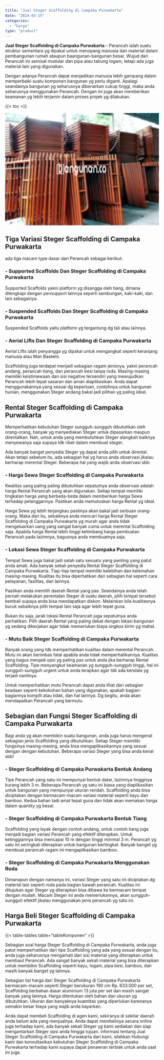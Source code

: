 ```yaml
---
title: "Jual Steger Scaffolding di Campaka Purwakarta"
date: "2024-03-15"
categories: 
  - "harga"
type: "product"
---
```


**Jual Steger Scaffolding di Campaka Purwakarta** – Perancah ialah suatu struktur sementara yg dipakai untuk menopang manusia dan material dalam pembangunan rumah ataupun baangunan-bangunan besar. Wujud dari Perancah ini semisal modular dan pipa atau tabung logam, tetapi ada juga material lain yang digunakan.

Dengan adanya Perancah dapat menjadikan manusia lebih gampang dalam memperbaiki suatu komponen bangunan yg perlu diganti. Apalagi seandainya bangunan yg seharusnya dibenarkan cukup tinggi, maka anda seharusnya menggunakan Perancah. Dengan ini juga akan memberikan keamanan yg lebih terjamin dalam proses projek yg dilakukan.

{{< toc >}}

![Jual Steger Scaffolding di Campaka Purwakarta](/images/sewa-scaffolding-steger-13.png)

## Tiga Variasi Steger Scaffolding di Campaka Purwakarta

ada tiga macam type dasar dari Perancah sebagai berikut:

### \- Supported Scaffolds Dan Steger Scaffolding di Campaka Purwakarta

Supported Scaffolds yakni platform yg disangga oleh tiang, dimana dilengkapi dengan pensupport lainnya seperti sambungan, kaki-kaki, dan lain sebagainya.

### \- Suspended Scaffolds Dan Steger Scaffolding di Campaka Purwakarta

Suspended Scaffolds yaitu platform yg tergantung dg tali atau lainnya.

### \- Aerial Lifts Dan Steger Scaffolding di Campaka Purwakarta

Aerial Lifts ialah penyangga yg dipakai untuk mengangkat seperti keranjang manusia atau Man Baskets

Scaffolding juga terdapat menjadi sebagian ragam jenisnya, yakni perancah andang, perancah tiang, dan perancah besi tanpa roda. Masing-masing memiliki keistimewaan dan sisi negative tersendiri yang mewujudkan Perancah lebih tepat sasaran dan aman diaplikasikan. Anda dapat menggunakannya yang sesuai dg keperluan, contohnya untuk bangunan hunian, menggunakan Steger andang bakal jadi pilihan yg paling ideal.

## Rental Steger Scaffolding di Campaka Purwakarta

Memperhatikan kebutuhan Steger sungguh-sungguh dibutuhkan oleh orang-orang, banyak yg menyediakan Steger untuk dipasarkan maupun direntalkan. Nah, untuk anda yang membutuhkan Steger alangkah baiknya menyewanya saja supaya tdk ribet dalam membuat steger.

Ada banyak banget penyedia Steger yg dapat anda pilih untuk dirental. Akan tetapi sebelum itu, ada sebagian hal yg harus anda observasi jikalau berharap merental Steger. Beberapa hal yang wajib anda observasi sbb:

### \- Harga Sewa Steger Scaffolding di Campaka Purwakarta

Kwalitas yang paling paling dibutuhkan sepatutnya anda observasi adalah harga Rental Perancah yang akan digunakan. Setiap tempat memiliki tingkatan harga yang berbeda-beda dalam memberikan harga Sewa terhadap pelanggannya. Pastikan anda memutuskan harga Rental yg ideal.

Harga Sewa yg lebih terjangkau pastinya akan bakal jadi serbuan orang-orang. Maka dari itu, sebaiknya anda mencari harga Rental Steger Scaffolding di Campaka Purwakarta yg murah agar anda tidak mengeluarkan uang yang sangat banyak cuma untuk merental Scaffolding saja. Apabila harga Rental lebih tinggi ketimbang harga pembuatan Perancah pada lazimnya, bagusnya anda membuatnya saja.

### \- Lokasi Sewa Steger Scaffolding di Campaka Purwakarta

Tempat Sewa juga bakal jadi salah satu sesuatu yang penting yang patut anda amati. Ada banyak sekali penyedia Rental Steger Scaffolding di Campaka Purwakarta. Tiap-tiap tempat memiliki kelebihan dan kelemahan masing-masing. Kualitas itu bisa diperhatikan dari sebagian hal seperti cara pelayanan, fasilitas, dan lainnya.

Pastikan anda memilih daerah Rental yang pas. Seandainya anda telah pernah melakukan perentalan Steger di suatu daerah, pilih tempat tersebut kembali supaya anda bisa mendapatkan diskon. Melainkan bila kualitasnya buruk sebaiknya pilih tempat lain saja agar lebih tepat guna.

Bukan itu saja, jarak lokasi Rental Perancah juga sepatutnya anda perhatikan. Pilih daerah Rental yang paling dekat dengan lokasi bangunan yg sedang dikerjakan agar tidak memerlukan biaya ongkos kirim yg mahal.

### \- Mutu Baik Steger Scaffolding di Campaka Purwakarta

Banyak orang yang tdk memperhatikan kualitas dalam merental Perancah. Mutu ini akan berimbas fatal apabila anda tidak memperhatikannya. Kualitas yang bagus menjadi opsi yg paling pas untuk anda jika berharap Rental Scaffolding. Tipe menyangkut keamanan yg sungguh-sungguh tinggi, hal ini sungguh-sungguh urgent untuk anda terapkan agar tdk ada kendala yg terjadi nantinya.

Untuk memperhatikan mutu Perancah dapat anda lihat dari sebagian keadaan seperti kekokohan bahan yang digunakan, apakah bagian-bagiannya komplit atau tidak, dan hal lainnya. Dg begitu, anda akan mendapatkan Perancah yang bermutu.

## Sebagian dan Fungsi Steger Scaffolding di Campaka Purwakarta

Bagi anda yg akan membikin suatu bangunan, anda juga harus mengenal sebagian jenis Scaffolding yang dibutuhkan. Setiap Steger memiliki fungsinya masing-masing, anda bisa mengaplikasikannya yang sesuai dengan dengan kebutuhan. Beberapa variasi Steger yang bisa anda kenal sbb!

### \- Steger Scaffolding di Campaka Purwakarta Bentuk Andang

Tipe Perancah yang satu ini mempunyai bentuk datar, lazimnya tingginya kurang lebih 3 m. Beberapa Perancah yg satu ini biasa yang diaplikasikan untuk bangunan yang mempunyai ukuran rendah. Scaffolding anda bisa diciptakan dengan bermacam-macam variasi material seperti kayu dan bamboo. Kedua bahan tadi amat tepat guna dan tidak akan memakan harga dalam quantity yg besar.

### \- Steger Scaffolding di Campaka Purwakarta Bentuk Tiang

Scaffolding yang layak dengan contoh andang, untuk contoh tiang juga menjadi bagian variasi Perancah yang efektif diterapkan. Untuk ketinggiannya bisa mencapai 10 m dengan tinggi minimal 3 m. Perancah yg satu ini seringkali diterapkan untuk bangunan bertingkat. Banyak banget yg membuat perancah ragam ini mengaplikasikan bamboo.

### \- Steger Scaffolding di Campaka Purwakarta Menggunakan Roda

Dimanapun dengan namanya ini, variasi Steger yang satu ini diciptakan dg material lain seperti roda pada bagian bawah perancah. Kualitas ini ditujukan agar Steger yg diterapkan bisa dibawa ke bermacam tempat dengan mudah. Macam Steger ini anda memerlukannya, akan sungguh-sungguh efektif jikalau menggunakan jenis perancah yg satu ini.

## Harga Beli Steger Scaffolding di Campaka Purwakarta

{{< table-tables table="tableKomponen" >}}

Sebagian soal harga Steger Scaffolding di Campaka Purwakarta, anda juga patut memperhatikan dari tipe Scaffolding yang ada yang sesuai dengan itu, anda juga seharusnya mengamati dari sisi material yang diterapkan untuk membaut Perancah. Ada sangat banyak sekali material yang bisa diterapkan untuk membikin Scaffolding seperti kayu, logam, pipa besi, bamboo, dan masih banyak banget yg lainnya.

Sebagian list harga dari Steger Scaffolding di Campaka Purwakarta bermacam-macam seperti Steger berukuran 190 cm Rp. 633.000 per set, Scaffolding berbahan dasar aluminium 13 juta per set dan masih sangat banyak yang lainnya. Harga ditentukan oleh bahan dan ukuran yg dibutuhkan. Ukuran dan banyaknya kuantitas yang diperlukan karenanya semakin besar biaya yang wajib anda bayarkan.

Anda dapat membeli Scaffolding di agen kami, sekiranya di sekitar daerah anda belum ada yang menjualnya. Anda dapat membelinya secara online juga terhadap kami, ada banyak sekali Steger yg kami sediakan dan siap mengantarkan Steger opsi anda hingga tujuan. informasi tentang Jual Steger Scaffolding di Campaka Purwakarta dari kami, silahkan Hubungi kami dan konsultasikan kebutuhan Steger Scaffolding di Campaka Purwakarta terhadap kami supaya dapat penawran terbiak untuk anda saat ini juga.
